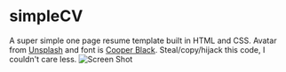 # simpleCV
A super simple one page resume template built in HTML and CSS. Avatar from <a href="https://unsplash.com" target="_blank">Unsplash</a> and font is <a href="https://fonts.adobe.com/fonts/cooper-black#fonts-section" target="_blank">Cooper Black</a>. Steal/copy/hijack this code, I couldn't care less.
![Screen Shot](https://user-images.githubusercontent.com/84740121/213887668-6eb8c3e1-0e7a-4e12-b0a5-5fb49e5f2004.png)
